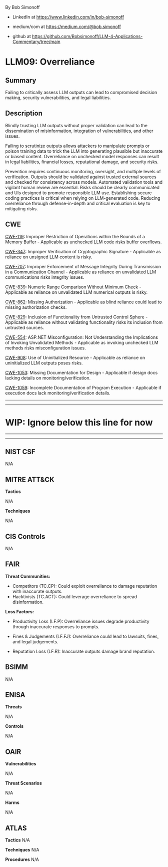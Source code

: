 By Bob Simonoff

- LinkedIn at https://www.linkedin.com/in/bob-simonoff

- medium/com at https://medium.com/@bob.simonoff

- github at https://github.com/Bobsimonoff/LLM-4-Applications-Commentary/tree/main


# LLM09: Overreliance

## Summary
Failing to critically assess LLM outputs can lead to compromised decision making, security vulnerabilities, and legal liabilities.

## Description

Blindly trusting LLM outputs without proper validation can lead to the dissemination of misinformation, integration of vulnerabilities, and other issues.  

Failing to scrutinize outputs allows attackers to manipulate prompts or poison training data to trick the LLM into generating plausible but inaccurate or biased content. Overreliance on unchecked model responses can result in legal liabilities, financial losses, reputational damage, and security risks.

Prevention requires continuous monitoring, oversight, and multiple levels of verification. Outputs should be validated against trusted external sources and checked for consistency across models. Automated validation tools and vigilant human review are essential. Risks should be clearly communicated and UIs designed to promote responsible LLM use. Establishing secure coding practices is critical when relying on LLM-generated code. Reducing overreliance through defense-in-depth and critical evaluation is key to mitigating risks.

## CWE

[CWE-119](https://cwe.mitre.org/data/definitions/119.html): Improper Restriction of Operations within the Bounds of a Memory Buffer - Applicable as unchecked LLM code risks buffer overflows.

[CWE-347](https://cwe.mitre.org/data/definitions/347.html): Improper Verification of Cryptographic Signature - Applicable as reliance on unsigned LLM content is risky. 

[CWE-707](https://cwe.mitre.org/data/definitions/707.html): Improper Enforcement of Message Integrity During Transmission in a Communication Channel - Applicable as reliance on unvalidated LLM communications risks integrity issues.

[CWE-839](https://cwe.mitre.org/data/definitions/839.html): Numeric Range Comparison Without Minimum Check - Applicable as reliance on unvalidated LLM numerical outputs is risky.

[CWE-862](https://cwe.mitre.org/data/definitions/862.html): Missing Authorization - Applicable as blind reliance could lead to missing authorization checks.

[CWE-829](https://cwe.mitre.org/data/definitions/829.html): Inclusion of Functionality from Untrusted Control Sphere - Applicable as reliance without validating functionality risks its inclusion from untrusted sources. 

[CWE-554](https://cwe.mitre.org/data/definitions/554.html): ASP.NET Misconfiguration: Not Understanding the Implications of Invoking Unvalidated Methods - Applicable as invoking unchecked LLM methods risks misconfiguration issues.

[CWE-908](https://cwe.mitre.org/data/definitions/908.html): Use of Uninitialized Resource - Applicable as reliance on uninitialized LLM outputs poses risks.

[CWE-1053](https://cwe.mitre.org/data/definitions/1053.html): Missing Documentation for Design - Applicable if design docs lacking details on monitoring/verification.

[CWE-1059](https://cwe.mitre.org/data/definitions/1059.html): Incomplete Documentation of Program Execution - Applicable if execution docs lack monitoring/verification details.  



---
---
# WIP: Ignore below this line for now
---
---





## NIST CSF 

N/A


## MITRE ATT&CK

**Tactics**

N/A

**Techniques**

N/A


## CIS Controls

N/A 

## FAIR 

**Threat Communities:**
- Competitors (TC.CP): Could exploit overreliance to damage reputation with inaccurate outputs.
- Hacktivists (TC.ACT): Could leverage overreliance to spread disinformation.

**Loss Factors:**

- Productivity Loss (LF.P): Overreliance issues degrade productivity through inaccurate responses to prompts.

- Fines & Judgements (LF.FJ): Overreliance could lead to lawsuits, fines, and legal judgements.

- Reputation Loss (LF.R): Inaccurate outputs damage brand reputation.


## BSIMM

N/A


## ENISA

**Threats**

N/A

**Controls** 

N/A

## OAIR

**Vulnerabilities**

N/A

**Threat Scenarios**

N/A

**Harms**

N/A

## ATLAS

**Tactics**
N/A

**Techniques**
N/A

**Procedures**
N/A
